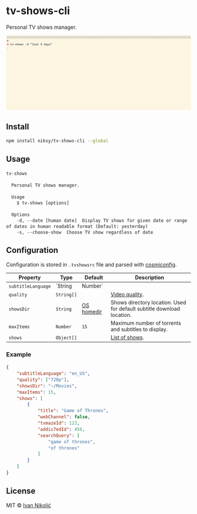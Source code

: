 # tv-shows-cli

Personal TV shows manager.

![](https://github.com/niksy/tv-shows-cli/raw/master/media/usage.gif)

## Install

```sh
npm install niksy/tv-shows-cli --global
```

## Usage

```
tv-shows

  Personal TV shows manager.

  Usage
    $ tv-shows [options]

  Options
    -d, --date [human date]  Display TV shows for given date or range of dates in human readable format (Default: yesterday)
    -s, --choose-show  Choose TV show regardless of date
```

## Configuration

Configuration is stored in `.tvshowsrc` file and parsed with [cosmiconfig][cosmiconfig].

| Property | Type | Default | Description |
| --- | --- | --- | --- |
| `subtitleLanguage` | `String|Number` | | [addic7ed-subtitles-api][subtitle-language] language identifier. |
| `quality` | `String[]` | | [Video quality][video-quality]. |
| `showsDir` | `String` | [OS homedir][os-homedir] | Shows directory location. Used for default subtitle download location. |
| `maxItems` | `Number` | `15` | Maximum number of torrents and subtitles to display. |
| `shows` | `Object[]` | | [List of shows][shows]. |

### Example

```json
{
	"subtitleLanguage": "en_US",
	"quality": ["720p"],
	"showsDir": "~/Movies",
	"maxItems": 15,
	"shows": [
		{
			"title": "Game of Thrones",
			"webChannel": false,
			"tvmazeId": 123,
			"addic7edId": 456,
			"searchQuery": [
				"game of thrones",
				"of thrones"
			]
		}
	]
}
```

## License

MIT © [Ivan Nikolić](http://ivannikolic.com)

[subtitle-language]: https://github.com/niksy/addic7ed-subtitles-api#language
[video-quality]: https://github.com/niksy/tv-shows#quality
[shows]: https://github.com/niksy/tv-shows#show-configuration
[cosmiconfig]: https://github.com/davidtheclark/cosmiconfig
[os-homedir]: https://github.com/sindresorhus/os-homedir
